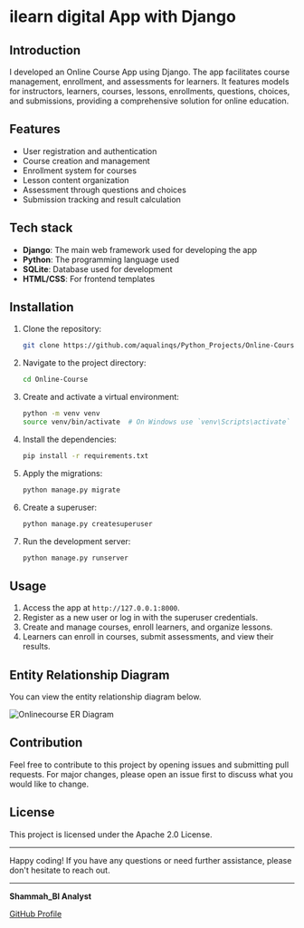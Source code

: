 # ilearn digital App with Django

## Introduction

I developed an Online Course App using Django. The app facilitates course management, enrollment, and assessments for learners. It features models for instructors, learners, courses, lessons, enrollments, questions, choices, and submissions, providing a comprehensive solution for online education.

## Features

- User registration and authentication
- Course creation and management
- Enrollment system for courses
- Lesson content organization
- Assessment through questions and choices
- Submission tracking and result calculation

## Tech stack

- **Django**: The main web framework used for developing the app
- **Python**: The programming language used
- **SQLite**: Database used for development
- **HTML/CSS**: For frontend templates

## Installation

1. Clone the repository:

    ```bash
   git clone https://github.com/aqualinqs/Python_Projects/Online-Course.git
    ```

2. Navigate to the project directory:

    ```bash
    cd Online-Course
    ```

3. Create and activate a virtual environment:

    ```bash
    python -m venv venv
    source venv/bin/activate  # On Windows use `venv\Scripts\activate`
    ```

4. Install the dependencies:

    ```bash
    pip install -r requirements.txt
    ```

5. Apply the migrations:

    ```bash
    python manage.py migrate
    ```

6. Create a superuser:

    ```bash
    python manage.py createsuperuser
    ```

7. Run the development server:

    ```bash
    python manage.py runserver
    ```

## Usage

1. Access the app at `http://127.0.0.1:8000`.
2. Register as a new user or log in with the superuser credentials.
3. Create and manage courses, enroll learners, and organize lessons.
4. Learners can enroll in courses, submit assessments, and view their results.

## Entity Relationship Diagram

You can view the entity relationship diagram below.

![Onlinecourse ER Diagram](https://github.com/aqualinqs/Python_Projects/Online-Course/blob/main/static/media/course_images/onlinecourse_app_er.png)

## Contribution

Feel free to contribute to this project by opening issues and submitting pull requests. For major changes, please open an issue first to discuss what you would like to change.

## License

This project is licensed under the Apache 2.0 License.

---

Happy coding! If you have any questions or need further assistance, please don't hesitate to reach out.

---

**Shammah_BI Analyst**

[GitHub Profile](https://github.com/aqualinqs)
